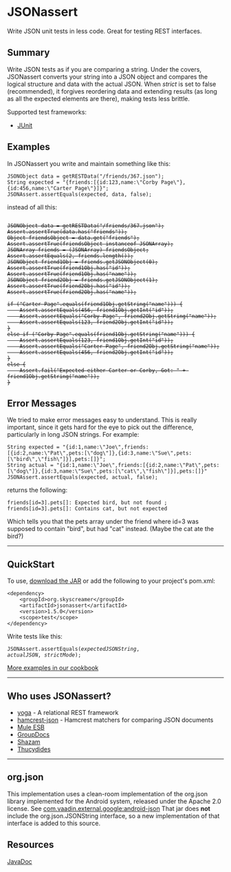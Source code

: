 JSONassert
==========

Write JSON unit tests in less code.  Great for testing REST interfaces.

Summary
-------

Write JSON tests as if you are comparing a string.  Under the covers, JSONassert converts your string into a JSON object and compares the logical structure and data with the actual JSON.  When _strict_ is set to false (recommended), it forgives reordering data and extending results (as long as all the expected elements are there), making tests less brittle.

Supported test frameworks:

 * [JUnit](http://junit.org)

Examples
--------

In JSONassert you write and maintain something like this:

    JSONObject data = getRESTData("/friends/367.json");
    String expected = "{friends:[{id:123,name:\"Corby Page\"},{id:456,name:\"Carter Page\"}]}";
    JSONAssert.assertEquals(expected, data, false);

instead of all this:

<pre><code><del>
JSONObject data = getRESTData("/friends/367.json");
Assert.assertTrue(data.has("friends"));
Object friendsObject = data.get("friends");
Assert.assertTrue(friendsObject instanceof JSONArray);
JSONArray friends = (JSONArray) friendsObject;
Assert.assertEquals(2, friends.length());
JSONObject friend1Obj = friends.getJSONObject(0);
Assert.assertTrue(friend1Obj.has("id"));
Assert.assertTrue(friend1Obj.has("name"));
JSONObject friend2Obj = friends.getJSONObject(1);
Assert.assertTrue(friend2Obj.has("id"));
Assert.assertTrue(friend2Obj.has("name"));

if ("Carter Page".equals(friend1Obj.getString("name"))) {
    Assert.assertEquals(456, friend1Obj.getInt("id"));
    Assert.assertEquals("Corby Page", friend2Obj.getString("name"));
    Assert.assertEquals(123, friend2Obj.getInt("id"));
}
else if ("Corby Page".equals(friend1Obj.getString("name"))) {
    Assert.assertEquals(123, friend1Obj.getInt("id"));
    Assert.assertEquals("Carter Page", friend2Obj.getString("name"));
    Assert.assertEquals(456, friend2Obj.getInt("id"));
}
else {
    Assert.fail("Expected either Carter or Corby, Got: " + friend1Obj.getString("name"));
}
</del></code></pre>

Error Messages
--------------

We tried to make error messages easy to understand.  This is really important, since it gets hard for the eye to pick out the difference, particularly in long JSON strings.  For example:

    String expected = "{id:1,name:\"Joe\",friends:[{id:2,name:\"Pat\",pets:[\"dog\"]},{id:3,name:\"Sue\",pets:[\"bird\",\"fish\"]}],pets:[]}";
    String actual = "{id:1,name:\"Joe\",friends:[{id:2,name:\"Pat\",pets:[\"dog\"]},{id:3,name:\"Sue\",pets:[\"cat\",\"fish\"]}],pets:[]}"
    JSONAssert.assertEquals(expected, actual, false);

returns the following:

    friends[id=3].pets[]: Expected bird, but not found ; friends[id=3].pets[]: Contains cat, but not expected

Which tells you that the pets array under the friend where id=3 was supposed to contain "bird", but had "cat" instead.  (Maybe the cat ate the bird?)

* * *

QuickStart
----------

To use, [download the JAR](https://github.com/skyscreamer/JSONassert/releases) or add the following to your project's pom.xml:

    <dependency>
        <groupId>org.skyscreamer</groupId>
        <artifactId>jsonassert</artifactId>
        <version>1.5.0</version>
        <scope>test</scope>
    </dependency>

Write tests like this:

<code>JSONAssert.assertEquals(<i>expectedJSONString</i>, <i>actualJSON</i>, <i>strictMode</i>);</code>

[More examples in our cookbook](http://jsonassert.skyscreamer.org/cookbook.html)

* * *

Who uses JSONassert?
--------------------
 + [yoga](https://github.com/skyscreamer/yoga) - A relational REST framework
 + [hamcrest-json](https://github.com/hertzsprung/hamcrest-json) - Hamcrest matchers for comparing JSON documents
 + [Mule ESB](http://www.mulesoft.org/)
 + [GroupDocs](http://groupdocs.com/)
 + [Shazam](http://www.shazam.com/)
 + [Thucydides](http://thucydides.net/)

* * *

org.json
--------

This implementation uses a clean-room implementation of the org.json
library implemented for the Android system, released under the Apache 2.0 license. See
[com.vaadin.external.google:android-json](http://search.maven.org/#artifactdetails%7Ccom.vaadin.external.google%7Candroid-json%7C0.0.20131108.vaadin1%7Cjar)
That jar does **not** include the org.json.JSONString interface, so a new implementation of that interface is added to this source.

Resources
---------

[JavaDoc](http://jsonassert.skyscreamer.org/apidocs/index.html)


